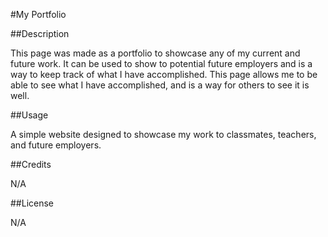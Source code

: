 #My Portfolio

##Description

This page was made as a portfolio to showcase any of my current and future work. It can be used to show to potential future employers and is a way to keep track of what I have accomplished. This page allows me to be able to see what I have accomplished, and is a way for others to see it is well.

##Usage

A simple website designed to showcase my work to classmates, teachers, and future employers.

##Credits

N/A

##License 

N/A
